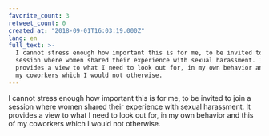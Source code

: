 ```yaml
---
favorite_count: 3
retweet_count: 0
created_at: "2018-09-01T16:03:19.000Z"
lang: en
full_text: >-
  I cannot stress enough how important this is for me, to be invited to join a
  session where women shared their experience with sexual harassment. It
  provides a view to what I need to look out for, in my own behavior and this of
  my coworkers which I would not otherwise.
---
```


I cannot stress enough how important this is for me, to be invited to join a
session where women shared their experience with sexual harassment. It provides
a view to what I need to look out for, in my own behavior and this of my
coworkers which I would not otherwise.
